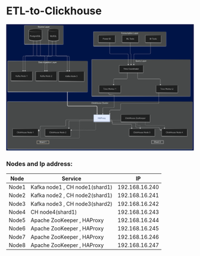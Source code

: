 # ETL-to-Clickhouse

![My Image](Images/Data-Artitecture-20241121.png)

### Nodes and Ip address:
| Node       | Service                     | IP     |
|---------------|---------------------------------|------------|
| Node1    | Kafka node1 , CH node1(shard1)     | 192.168.16.240   |
| Node2    | Kafka node2 , CH node2(shard1)    | 192.168.16.241|
| Node3    | Kafka node3 , CH node3(shard2)     | 192.168.16.242    |
| Node4    |  CH node4(shard1)     | 192.168.16.243    |
| Node5    | Apache ZooKeeper , HAProxy    | 192.168.16.244    |
| Node6    | Apache ZooKeeper , HAProxy    | 192.168.16.245    |
| Node7    | Apache ZooKeeper , HAProxy    | 192.168.16.246    |
| Node8    | Apache ZooKeeper , HAProxy    | 192.168.16.247    |


